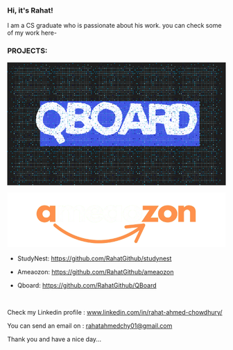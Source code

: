 ### Hi, it's Rahat!

I am a CS graduate who is passionate about his work. you can check some of my work here- 

### PROJECTS: 

[![QBoard](https://raw.githubusercontent.com/RahatGithub/QBoard/main/static/img/Qboard.png)](https://github.com/RahatGithub/QBoard)

[![Ameaozon](https://raw.githubusercontent.com/RahatGithub/ameaozon/main/static/images/logo-transparent.png)](https://github.com/RahatGithub/ameaozon)

- StudyNest: https://github.com/RahatGithub/studynest

- Ameaozon: https://github.com/RahatGithub/ameaozon

- Qboard: https://github.com/RahatGithub/QBoard    

<br>

Check my Linkedin profile : www.linkedin.com/in/rahat-ahmed-chowdhury/ 

You can send an email on : rahatahmedchy01@gmail.com

Thank you and have a nice day...
